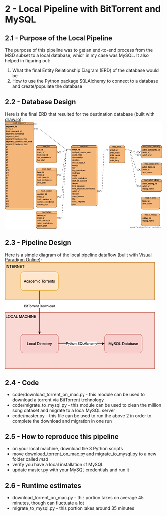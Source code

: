 # 2 - Local Pipeline with BitTorrent and MySQL

## 2.1 - Purpose of the Local Pipeline
The purpose of this pipeline was to get an end-to-end process from the MSD subset to a local database, which in my case was MySQL. It also
helped in figuring out:
1. What the final Entity Relationship Diagram (ERD) of the database would be
2. How to use the Python package SQLAlchemy to connect to a database and create/populate the database

## 2.2 - Database Design
Here is the final ERD that resulted for the destination database (built with [draw.io](https://app.diagrams.net/)):
![image did not render](architecture/msd-erd.png "msd-erd.png")

## 2.3 - Pipeline Design
Here is a simple diagram of the local pipeline dataflow (built with [Visual Paradigm Online](https://online.visual-paradigm.com/login.jsp?t=diagrams)):
![image did not render](architecture/local-pipeline-diagram.png "local-pipeline-diagram.png")

## 2.4 - Code
* code/download_torrent_on_mac.py - this module can be used to download a torrent via BitTorrent technology
* code/migrate_to_mysql.py - this module can be used to clean the million song dataset and migrate to a local MySQL server
* code/master.py - this file can be used to run the above 2 in order to complete the download and migration in one run

## 2.5 - How to reproduce this pipeline
* on your local machine, download the 3 Python scripts
* move download_torrent_on_mac.py and migrate_to_mysql.py to a new folder called <em>msd</em>
* verify you have a local installation of MySQL
* update master.py with your MySQL credentials and run it

## 2.6 - Runtime estimates
* download_torrent_on_mac.py - this portion takes on average 45 minutes, though can fluctuate a lot
* migrate_to_mysql.py - this portion takes around 35 minutes
